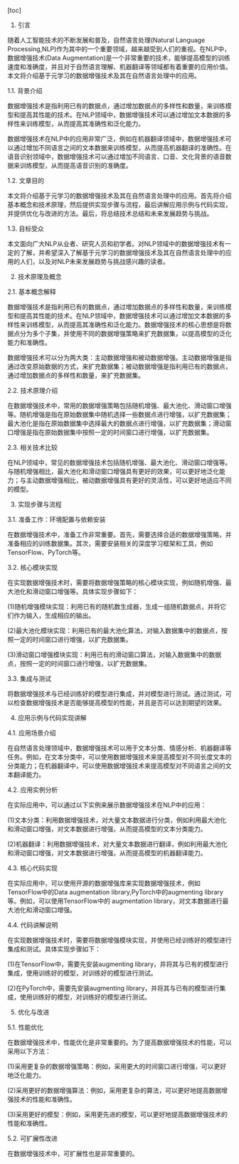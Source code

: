 
[toc]                    
                
                
1. 引言

随着人工智能技术的不断发展和普及，自然语言处理(Natural Language Processing,NLP)作为其中的一个重要领域，越来越受到人们的重视。在NLP中，数据增强技术(Data Augmentation)是一个非常重要的技术，能够提高模型的训练速度和准确度，并且对于自然语言理解、机器翻译等领域都有着重要的应用价值。本文将介绍基于元学习的数据增强技术及其在自然语言处理中的应用。

1.1. 背景介绍

数据增强技术是指利用已有的数据点，通过增加数据点的多样性和数量，来训练模型和提高其性能的技术。在NLP领域中，数据增强技术可以通过增加文本数据的多样性来训练模型，从而提高其准确性和泛化能力。

数据增强技术在NLP中的应用非常广泛，例如在机器翻译领域中，数据增强技术可以通过增加不同语言之间的文本数据来训练模型，从而提高机器翻译的准确性。在语音识别领域中，数据增强技术可以通过增加不同语言、口音、文化背景的语音数据来训练模型，从而提高语音识别的准确度。

1.2. 文章目的

本文将介绍基于元学习的数据增强技术及其在自然语言处理中的应用。首先将介绍基本概念和技术原理，然后提供实现步骤与流程，最后讲解应用示例与代码实现，并提供优化与改进的方法。最后，将总结技术总结和未来发展趋势与挑战。

1.3. 目标受众

本文面向广大NLP从业者、研究人员和初学者。对NLP领域中的数据增强技术有一定的了解，并希望深入了解基于元学习的数据增强技术及其在自然语言处理中的应用的人们，以及对NLP未来发展趋势与挑战感兴趣的读者。

2. 技术原理及概念

2.1. 基本概念解释

数据增强技术是指利用已有的数据点，通过增加数据点的多样性和数量，来训练模型和提高其性能的技术。在NLP领域中，数据增强技术可以通过增加文本数据的多样性来训练模型，从而提高其准确性和泛化能力。数据增强技术的核心思想是将数据点分为多个子集，并使用不同的数据增强策略来扩充数据集，以提高模型的泛化能力和准确性。

数据增强技术可以分为两大类：主动数据增强和被动数据增强。主动数据增强是指通过改变原始数据的方式，来扩充数据集；被动数据增强是指利用已有的数据点，通过增加数据点的多样性和数量，来扩充数据集。

2.2. 技术原理介绍

在数据增强技术中，常用的数据增强策略包括随机增强、最大池化、滑动窗口增强等。随机增强是指在原始数据集中随机选择一些数据点进行增强，以扩充数据集；最大池化是指在原始数据集中选择最大的数据点进行增强，以扩充数据集；滑动窗口增强是指在原始数据集中按照一定的时间窗口进行增强，以扩充数据集。

2.3. 相关技术比较

在NLP领域中，常见的数据增强技术包括随机增强、最大池化、滑动窗口增强等。与随机增强相比，最大池化和滑动窗口增强具有更好的效果，可以更好地泛化能力；与主动数据增强相比，被动数据增强具有更好的灵活性，可以更好地适应不同的模型。

3. 实现步骤与流程

3.1. 准备工作：环境配置与依赖安装

在数据增强技术中，准备工作非常重要。首先，需要选择合适的数据增强策略，并准备相应的训练数据集。其次，需要安装相关的深度学习框架和工具，例如TensorFlow、PyTorch等。

3.2. 核心模块实现

在实现数据增强技术时，需要将数据增强策略的核心模块实现，例如随机增强、最大池化和滑动窗口增强等。具体实现步骤如下：

(1)随机增强模块实现：利用已有的随机数生成器，生成一组随机数据点，并将它们作为输入，生成相应的输出。

(2)最大池化模块实现：利用已有的最大池化算法，对输入数据集中的数据点，按照一定的时间窗口进行增强，以扩充数据集。

(3)滑动窗口增强模块实现：利用已有的滑动窗口算法，对输入数据集中的数据点，按照一定的时间窗口进行增强，以扩充数据集。

3.3. 集成与测试

将数据增强技术与已经训练好的模型进行集成，并对模型进行测试。通过测试，可以检查数据增强技术是否能够提高模型的性能，并且是否可以达到期望的效果。

4. 应用示例与代码实现讲解

4.1. 应用场景介绍

在自然语言处理领域中，数据增强技术可以用于文本分类、情感分析、机器翻译等任务。例如，在文本分类中，可以使用数据增强技术来提高模型对不同长度文本的分类能力；在机器翻译中，可以使用数据增强技术来提高模型对不同语言之间的文本翻译能力。

4.2. 应用实例分析

在实际应用中，可以通过以下实例来展示数据增强技术在NLP中的应用：

(1)文本分类：利用数据增强技术，对大量文本数据进行分类，例如利用最大池化和滑动窗口增强，对文本数据进行增强，从而提高模型的文本分类能力。

(2)机器翻译：利用数据增强技术，对大量文本数据进行翻译，例如利用最大池化和滑动窗口增强，对文本数据进行增强，从而提高模型的机器翻译能力。

4.3. 核心代码实现

在实际应用中，可以使用开源的数据增强库来实现数据增强技术，例如TensorFlow中的Data augmentation library,PyTorch中的augmenting library等。例如，可以使用TensorFlow中的 augmentation library，对文本数据进行最大池化和滑动窗口增强。

4.4. 代码讲解说明

在实现数据增强技术时，需要将数据增强模块实现，并使用已经训练好的模型进行集成和测试。具体实现步骤如下：

(1)在TensorFlow中，需要先安装augmenting library，并将其与已有的模型进行集成，使用训练好的模型，对训练好的模型进行测试。

(2)在PyTorch中，需要先安装augmenting library，并将其与已有的模型进行集成，使用训练好的模型，对训练好的模型进行测试。

5. 优化与改进

5.1. 性能优化

在数据增强技术中，性能优化是非常重要的。为了提高数据增强技术的性能，可以采用以下方法：

(1)采用更复杂的数据增强策略：例如，采用更大的时间窗口进行增强，可以更好地泛化能力。

(2)采用更好的数据增强算法：例如，采用更复杂的算法，可以更好地提高数据增强技术的性能和准确性。

(3)采用更好的模型：例如，采用更先进的模型，可以更好地提高数据增强技术的性能和准确性。

5.2. 可扩展性改进

在数据增强技术中，可扩展性也是非常重要的。

